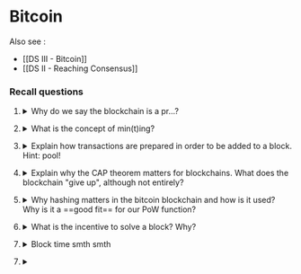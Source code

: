 # Bitcoin

Also see :
- [[DS III - Bitcoin]]
- [[DS II - Reaching Consensus]]

### Recall questions

1. <details markdown=1><summary markdown="span"> Why do we say the blockchain is a pr...? </summary>
    
    \
    ![](../../static/BDT/bit1.png)

	The blockchain is ==not a software, neither a computer== and so on.

</details>

2. <details markdown=1><summary markdown="span"> What is the concept of min(t)ing?  </summary>
    
    \
    The idea for a currency based on computing a (really hard)  ==one way function== that must be ==tunable== and thus comes with a ==specific cost==.

</details>


3. <details markdown=1><summary markdown="span"> Explain how transactions are prepared in order to be added to a block. Hint: pool!  </summary>
    
    \
	The overall process goes like this:
	- a node ==makes a transaction== and propagates it to the network;
	- a ==mining node receives the message== and puts the transaction in a ==pool==,  ready to add it to a block;
	- a mining node that solved the PoW function then requests the block to be added to the blockchain.

</details>


4. <details markdown=1><summary markdown="span"> Explain why the CAP theorem    matters for blockchains. What does the blockchain "give up", although not entirely? </summary>
    
    \
	When dealing with distributed systems,  propagation in the network will almost (always) end up in ==conflicts==.

	![](../../static/BDT/bit3.png)

	The ==CAP theorem== is relevant as it applies to ==distributed data storages==:

	[](../../static/BDT/bit2.png)

    The blockchain gives up ==consistency==. in the sense that it ==reaches eventual consistency.==

</details>


5. <details markdown=1><summary markdown="span">  Why hashing matters in the bitcoin blockchain and how is it used? Why is it a ==good fit== for our PoW function?</summary>
    
    \
    ![](../../static/BDT/bit4.png)

	This works well as event ==smallest change of input will result in a completely different output digest==. This ensures that not only the PoW function (==SHA3==) cannot be computed backwards but also that ==rewriting history== gets ==increasingly more expensive== (thus limiting malicious attacks).

</details>


6. <details markdown=1><summary markdown="span">  What is the incentive to solve a block? Why?</summary>
    
    \
    

</details>


7. <details markdown=1><summary markdown="span"> Block time smth smth  </summary>
    
    \
    

</details>

7. <details markdown=1><summary markdown="span">  </summary>
    
    \
    

</details>